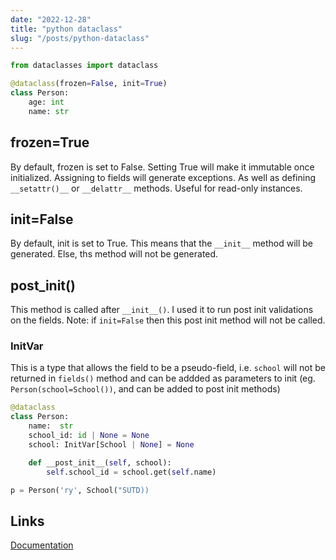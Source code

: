 ```yaml
---
date: "2022-12-28"
title: "python dataclass"
slug: "/posts/python-dataclass"
---
```


```python
from dataclasses import dataclass

@dataclass(frozen=False, init=True)
class Person:
    age: int
    name: str
```

## frozen=True
By default, frozen is set to False. Setting True will make it immutable once initialized.
Assigning to fields will generate exceptions. As well as defining `__setattr()__` or `__delattr__` methods.
Useful for read-only instances. 

## init=False
By default, init is set to True. This means that the `__init__` method will be generated. Else, ths method will not be generated.

## __post_init__()
This method is called after `__init__()`. I used it to run post init validations on the fields.
Note: if `init=False` then this post init method will not be called.

### InitVar
This is a type that allows the field to be a pseudo-field, i.e. `school` will not be returned in `fields()` method and can be addded as parameters to init (eg. `Person(school=School())`, and can be added to post init methods)
```python
@dataclass
class Person:
    name:  str
    school_id: id | None = None
    school: InitVar[School | None] = None

    def __post_init__(self, school):
        self.school_id = school.get(self.name)

p = Person('ry', School("SUTD))
```

## Links
[Documentation](https://docs.python.org/3/library/dataclasses.html)

